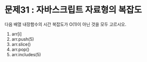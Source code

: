 # 문제31 : 자바스크립트 자료형의 복잡도

다음 배열 내장함수의 시간 복잡도가 O(1)이 아닌 것을 모두 고르시오.

1.  arr[i]
2.  arr.push(5)
3.  arr.slice()
4.  arr.pop()
5.  arr.includes(5)
